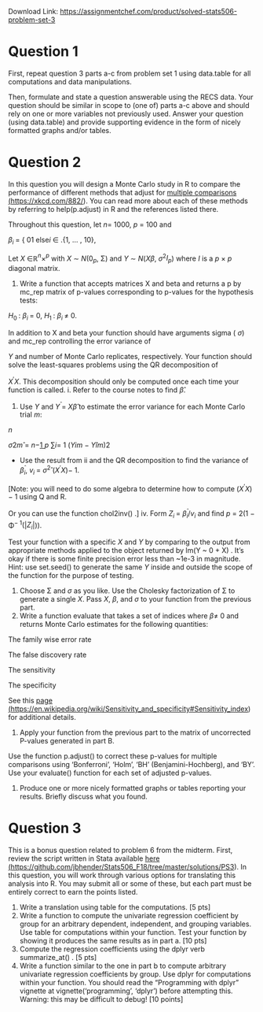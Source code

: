 Download Link: https://assignmentchef.com/product/solved-stats506-problem-set-3
<br>
<h1>Question 1</h1>

First, repeat question 3 parts a-c from problem set 1 using data.table for all computations and data manipulations.

Then, formulate and state a question answerable using the RECS data. Your question should be similar in scope to (one of) parts a-c above and should rely on one or more variables not previously used. Answer your question (using data.table) and provide supporting evidence in the form of nicely formatted graphs and/or tables.

<h1>Question 2</h1>

In this question you will design a Monte Carlo study in R to compare the performance of different methods that adjust for <a href="https://xkcd.com/882/">multiple comparisons (https://xkcd.com/882/)</a>. You can read more about each of these methods by referring to help(p.adjust) in R and the references listed there.

Throughout this question, let <em>n</em>= 1000, <em>p </em>= 100 and

<em>β<sub>i </sub></em>= { 01        else<em>i </em>∈ .{1, … , 10},

Let <em>X </em>∈ℝ<em><sup>n</sup></em>×<em><sup>p</sup></em> with <em>X </em>∼ <em>N</em>(0<em><sub>p</sub></em>, Σ) and <em>Y </em>∼ <em>N</em>(<em>Xβ</em>, <em>σ</em><sup>2</sup><em>I<sub>p</sub></em>) where <em>I</em> is a <em>p </em>× <em>p</em> diagonal matrix.

<ol>

 <li>Write a function that accepts matrices X and beta and returns a p by mc_rep matrix of p-values corresponding to p-values for the hypothesis tests:</li>

</ol>

<em>H</em><sub>0 </sub>: <em>β<sub>i </sub></em>= 0, <em>H</em><sub>1 </sub>: <em>β<sub>i </sub></em>≠ 0.

In addition to X and beta your function should have arguments sigma ( <em>σ</em>) and mc_rep controlling the error variance of

<em>Y</em> and number of Monte Carlo replicates, respectively. Your function should solve the least-squares problems using the QR decomposition of

<em>X</em><sup>′</sup><em>X</em>. This decomposition should only be computed once each time your function is called. i. Refer to the course notes to find <em>β</em>̂.

<ol>

 <li>Use <em>Y</em> and <em>Y</em><sup>̂ </sup>= <em>Xβ</em>̂ to estimate the error variance for each Monte Carlo trial <em>m</em>:</li>

</ol>

<em>n</em>

<em>σ</em>2<em>m</em>̂ =    <em>n</em>−<u>1 </u><em>p </em>∑<em>i</em>= 1 (<em>Y</em><em>im </em>− <em>Y</em>̂<em>im</em>)2

<ul>

 <li>Use the result from ii and the QR decomposition to find the variance of <em>β</em><sup>̂</sup><em><sub>i</sub></em>, <em>v<sub>i </sub></em>= <em>σ</em><sup>2</sup>̂ (<em>X</em><sup>′</sup><em>X</em>)− 1.</li>

</ul>

[Note: you will need to do some algebra to determine how to compute (<em>X</em><sup>′</sup><em>X</em>)− 1 using Q and R.

Or you can use the function chol2inv() .] iv. Form <em>Z<sub>i </sub></em>= <em>β</em><sup>̂</sup><em><sub>i</sub></em>/<em>v<sub>i</sub></em> and find <em>p </em>= 2(1 − Φ<sup>− 1</sup>(|<em>Z<sub>i</sub></em>|)).

Test your function with a specific <em>X</em> and <em>Y</em> by comparing to the output from appropriate methods applied to the object returned by lm(Y ~ 0 + X) . It’s okay if there is some finite precision error less than ~1e-3 in magnitude. Hint: use set.seed() to generate the same <em>Y</em> inside and outside the scope of the function for the purpose of testing.

<ol>

 <li>Choose Σ and <em>σ</em> as you like. Use the Cholesky factorization of Σ to generate a single <em>X</em>. Pass <em>X</em>, <em>β</em>, and <em>σ</em> to your function from the previous part.</li>

 <li>Write a function evaluate that takes a set of indices where <em>β</em>≠ 0 and returns Monte Carlo estimates for the following quantities:</li>

</ol>

The family wise error rate

The false discovery rate

The sensitivity

The specificity

See this <a href="https://en.wikipedia.org/wiki/Sensitivity_and_specificity#Sensitivity_index">page (https://en.wikipedia.org/wiki/Sensitivity_and_specificity#Sensitivity_index)</a> for additional details.

<ol>

 <li>Apply your function from the previous part to the matrix of uncorrected P-values generated in part B.</li>

</ol>

Use the function p.adjust() to correct these p-values for multiple comparisons using ‘Bonferroni’, ‘Holm’, ‘BH’ (Benjamini-Hochberg), and ‘BY’. Use your evaluate() function for each set of adjusted p-values.

<ol>

 <li>Produce one or more nicely formatted graphs or tables reporting your results. Briefly discuss what you found.</li>

</ol>

<h1>Question 3</h1>

This is a bonus question related to problem 6 from the midterm. First, review the script written in Stata available <a href="https://github.com/jbhender/Stats506_F18/tree/master/solutions/PS3">here (https://github.com/jbhender/Stats506_F18/tree/master/solutions/PS3)</a>. In this question, you will work through various options for translating this analysis into R. You may submit all or some of these, but each part must be entirely correct to earn the points listed.

<ol>

 <li>Write a translation using table for the computations. [5 pts]</li>

 <li>Write a function to compute the univariate regression coefficient by group for an arbitrary dependent, independent, and grouping variables. Use table for computations within your function. Test your function by showing it produces the same results as in part a. [10 pts]</li>

 <li>Compute the regression coefficients using the dplyr verb summarize_at() . [5 pts]</li>

 <li>Write a function similar to the one in part b to compute arbitrary univariate regression coefficients by group. Use dplyr for computations within your function. You should read the “Programming with dplyr” vignette at vignette(‘programming’, ‘dplyr’) before attempting this. Warning: this may be difficult to debug! [10 points]</li>

</ol>